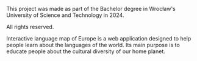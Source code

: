 This project was made as part of the Bachelor degree in Wrocław's University of Science and Technology in 2024.

All rights reserved.

Interactive language map of Europe is a web application designed to help people learn about the languages of the world.
Its main purpose is to educate people about the cultural diversity of our home planet.


